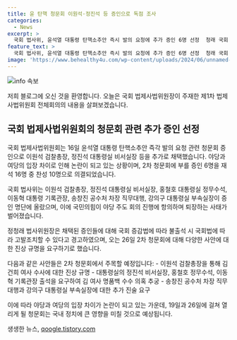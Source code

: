 ```yaml
---
title: 윤 탄핵 청문회 이원석·정진석 등 증인으로 독점 조사
categories:
  - News
excerpt: >
  국회 법사위, 윤석열 대통령 탄핵소추안 즉시 발의 요청에 추가 증인 6명 선정  청래 국회 법제사법위원장이 9일 제1차 법제사법위원회 전체회의를 주재하며 국민의힘의 반대 속 선정된 증인으로 이원석 검찰총장, 정진석 대통령실 비서실장 등이 포함되었다. 국회 법사위는 야당의 항의 끝에 결국 야당 주도로 증인을 강행했으며, 26일 2차 청문회에 대통령실의 관계자들을 포함한 6명의 증인을 부를 예정이다. 민주당은 19일과 26일에 두 차례에 걸쳐 청문회를 열 예정이다.
feature_text: >
  국회 법사위, 윤석열 대통령 탄핵소추안 즉시 발의 요청에 추가 증인 6명 선정  청래 국회 법제사법위원장이 9일 제1차 법제사법위원회 전체회의를 주재하며 국민의힘의 반대 속 선정된 증인으로 이원석 검찰총장, 정진석 대통령실 비서실장 등이 포함되었다. 국회 법사위는 야당의 항의 끝에 결국 야당 주도로 증인을 강행했으며, 26일 2차 청문회에 대통령실의 관계자들을 포함한 6명의 증인을 부를 예정이다. 민주당은 19일과 26일에 두 차례에 걸쳐 청문회를 열 예정이다.
image: 'https://www.behealthy4u.com/wp-content/uploads/2024/06/unnamed-file.png'
---
```


<p><img src="https://www.behealthy4u.com/wp-content/uploads/2024/06/unnamed-file.png" alt="info 속보" /></p>

<p>저희 블로그에 오신 것을 환영합니다. 오늘은 국회 법제사법위원장이 주재한 제1차 법제사법위원회 전체회의의 내용을 살펴보겠습니다.</p>

<h2 data-ke-size="size26">국회 법제사법위원회의 청문회 관련 추가 증인 선정</h2>

<p>국회 법제사법위원회는 16일 윤석열 대통령 탄핵소추안 즉각 발의 요청 관련 청문회 증인으로 이원석 검찰총장, 정진석 대통령실 비서실장 등을 추가로 채택했습니다. 야당과 여당의 입장 차이로 인해 논란이 되고 있는 상황이며, 2차 청문회에 부를 증인 6명을 재석 16명 중 찬성 10명으로 의결되었습니다.</p>

<p>국회 법사위는 이원석 검찰총장, 정진석 대통령실 비서실장, 홍철호 대통령실 정무수석, 이동혁 대통령 기록관장, 송창진 공수처 차장 직무대행, 강의구 대통령실 부속실장이 증인 명단에 올랐으며, 이에 국민의힘이 야당 주도 회의 진행에 항의하며 퇴장하는 사태가 벌어졌습니다.</p>

<p>정청래 법사위원장은 채택된 증인들에 대해 국회 증감법에 따라 불출석 시 국회법에 따라 고발조치할 수 있다고 경고하였으며, 오는 26일 2차 청문회에 대해 다양한 사안에 대한 진상 규명을 요구하기로 했습니다.</p>

<p>다음과 같은 사안들은 2차 청문회에서 주목할 예정입니다:
- 이원석 검찰총장을 통해 김건희 여사 수사에 대한 진상 규명
- 대통령실의 정진석 비서실장, 홍철호 정무수석, 이동혁 기록관장 출석을 요구하여 김 여사 명품백 수수 의혹 추궁
- 송창진 공수처 차장 직무대행과 강의구 대통령실 부속실장에 대한 추가 진술 요구</p>

<p>이에 따라 야당과 여당의 입장 차이가 논란이 되고 있는 가운데, 19일과 26일에 걸쳐 열리게 될 청문회는 국내 정치에 큰 영향을 미칠 것으로 예상됩니다.</p>
생생한 뉴스, <a href="https://qoogle.tistory.com" rel="dofollow">qoogle.tistory.com</a>


